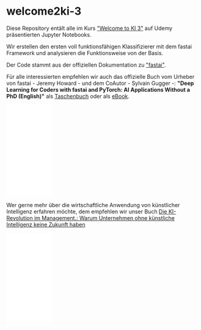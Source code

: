 # welcome2ki-3
Diese Repository entält alle im Kurs ["Welcome to KI 3"]() auf Udemy präsentierten Jupyter Notebooks.

Wir erstellen den ersten voll funktionsfähigen Klassifizierer mit dem fastai Framework und analysieren die Funktionsweise von der Basis.

Der Code stammt aus der offiziellen Dokumentation zu ["fastai"](http://www.fast.ai).

Für alle interessierten empfehlen wir auch das offizielle Buch vom Urheber von fastai - Jeremy Howard - und dem CoAutor - Sylvain Gugger -: **"Deep Learning for Coders with fastai and PyTorch: AI Applications Without a PhD (English)"** als [Taschenbuch](https://amzn.to/2IbUnyT) oder als [eBook](https://amzn.to/3ewbgA9).

<iframe style="width:120px;height:240px;" marginwidth="0" marginheight="0" scrolling="no" frameborder="0" src="//ws-eu.amazon-adsystem.com/widgets/q?ServiceVersion=20070822&OneJS=1&Operation=GetAdHtml&MarketPlace=DE&source=ss&ref=as_ss_li_til&ad_type=product_link&tracking_id=weiteblog-21&language=de_DE&marketplace=amazon&region=DE&placement=1492045527&asins=1492045527&linkId=2b5ae08d5fb6f74c940a2ffe4a467010&show_border=true&link_opens_in_new_window=true"></iframe>

Wer gerne mehr über die wirtschaftliche Anwendung von künstlicher Intelligenz erfahren möchte, dem empfehlen wir unser Buch [Die KI-Revolution im Management.: Warum Unternehmen ohne künstliche Intelligenz keine Zukunft haben](https://amzn.to/2U1d8ri)

<iframe style="width:120px;height:240px;" marginwidth="0" marginheight="0" scrolling="no" frameborder="0" src="//ws-eu.amazon-adsystem.com/widgets/q?ServiceVersion=20070822&OneJS=1&Operation=GetAdHtml&MarketPlace=DE&source=ss&ref=as_ss_li_til&ad_type=product_link&tracking_id=weiteblog-21&language=de_DE&marketplace=amazon&region=DE&placement=B07RY2SXTM&asins=B07RY2SXTM&linkId=f145b22635446f9fbef3f124740044d4&show_border=true&link_opens_in_new_window=true"></iframe>

